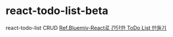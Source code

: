 # react-todo-list-beta
react-todo-list CRUD
[Ref.Bluemiv-React로 간단한 ToDo List 만들기](https://memostack.tistory.com/256#1.1.%20deleted%20%ED%94%8C%EB%9E%98%EA%B7%B8%20%EC%B6%94%EA%B0%80)
